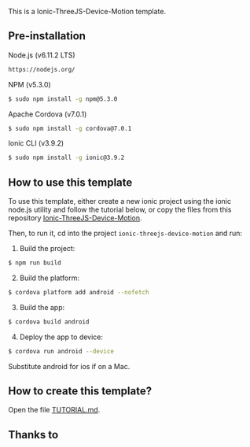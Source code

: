 This is a Ionic-ThreeJS-Device-Motion template.

## Pre-installation
Node.js (v6.11.2 LTS)
```bash
https://nodejs.org/
```
NPM (v5.3.0)
```bash
$ sudo npm install -g npm@5.3.0
```

Apache Cordova (v7.0.1)
```bash
$ sudo npm install -g cordova@7.0.1
```
Ionic CLI (v3.9.2)
```bash
$ sudo npm install -g ionic@3.9.2
```

## How to use this template

To use this template, either create a new ionic project using the ionic node.js utility and follow the tutorial below, or copy the files from this repository [Ionic-ThreeJS-Device-Motion](https://github.com/jschax/ionic-threejs-device-motion).

Then, to run it, cd into the project `ionic-threejs-device-motion` and run:

1. Build the project:
  ```bash
  $ npm run build
  ```
2. Build the platform:
  ```bash
  $ cordova platform add android --nofetch
  ```
3. Build the app:
  ```bash
  $ cordova build android
  ```
4. Deploy the app to device:
  ```bash
  $ cordova run android --device
  ```

Substitute android for ios if on a Mac.

## How to create this template?
Open the file [TUTORIAL.md](TUTORIAL.md).

## Thanks to
